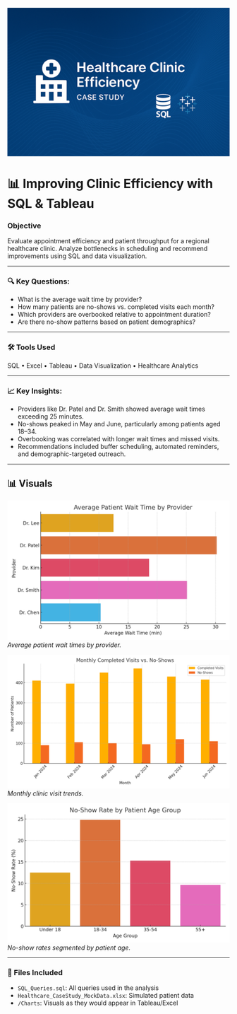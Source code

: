 ![Cover](assets/healthcare_cover.png)

# 📊 Improving Clinic Efficiency with SQL & Tableau

### Objective
Evaluate appointment efficiency and patient throughput for a regional healthcare clinic. Analyze bottlenecks in scheduling and recommend improvements using SQL and data visualization.

---

### 🔍 Key Questions:
- What is the average wait time by provider?
- How many patients are no-shows vs. completed visits each month?
- Which providers are overbooked relative to appointment duration?
- Are there no-show patterns based on patient demographics?

---

### 🛠️ Tools Used
SQL • Excel • Tableau • Data Visualization • Healthcare Analytics

---

### 📈 Key Insights:
- Providers like Dr. Patel and Dr. Smith showed average wait times exceeding 25 minutes.
- No-shows peaked in May and June, particularly among patients aged 18–34.
- Overbooking was correlated with longer wait times and missed visits.
- Recommendations included buffer scheduling, automated reminders, and demographic-targeted outreach.

---

## 📊 Visuals

![Average Wait Time](assets/Chart_Avg_Wait_Time.png)  
*Average patient wait times by provider.*

![Monthly Visits](assets/Chart_Monthly_Visits.png)  
*Monthly clinic visit trends.*

![No-Show by Age](assets/Chart_NoShow_Age.png)  
*No-show rates segmented by patient age.*

---

### 📂 Files Included
- `SQL_Queries.sql`: All queries used in the analysis
- `Healthcare_CaseStudy_MockData.xlsx`: Simulated patient data
- `/Charts`: Visuals as they would appear in Tableau/Excel
